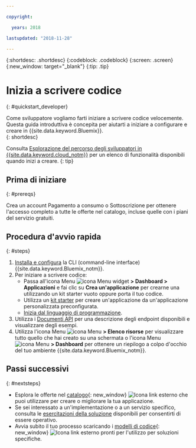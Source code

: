 ```yaml
---

copyright:

  years: 2018

lastupdated: "2018-11-28"

---
```


{:shortdesc: .shortdesc}
{:codeblock: .codeblock}
{:screen: .screen}
{:new_window: target="_blank"}
{:tip: .tip}

# Inizia a scrivere codice  
{: #quickstart_developer}

Come sviluppatore vogliamo farti iniziare a scrivere codice velocemente. Questa guida introduttiva è concepita per aiutarti a iniziare a configurare e creare in {{site.data.keyword.Bluemix}}.  
{: shortdesc}

Consulta [Esplorazione del percorso degli sviluppatori in {{site.data.keyword.cloud_notm}}](/docs/overview/dev-journey.html#dev-journey) per un elenco di funzionalità disponibili quando inizi a creare.
{: tip}

## Prima di iniziare
{: #prereqs}

Crea un account Pagamento a consumo o Sottoscrizione per ottenere l'accesso completo a tutte le offerte nel catalogo, incluse quelle con i piani del servizio gratuiti. 

## Procedura d'avvio rapida 
{: #steps}
 
1. [Installa e configura](/docs/home/tools) la CLI (command-line interface) {{site.data.keyword.Bluemix_notm}}. 
2. Per iniziare a scrivere codice:
    * Passa all'icona Menu ![icona Menu](../icons/icon_hamburger.svg) widget **> Dashboard > Applicazioni** e fai clic su **Crea un'applicazione** per crearne una utilizzando un kit starter vuoto oppure porta il tuo codice.
    * Utilizza un [kit starter](/docs/apps/tutorials/tutorial_starter-kit.html) per creare un'applicazione da un'applicazione personalizzata preconfigurata. 
    * [Inizia dal linguaggio di programmazione](/docs/home/build). 
3. Utilizza i [Documenti API](https://{DomainName}/apidocs) per una descrizione degli endpoint disponibili e visualizzare degli esempi.
4. Utilizza l'icona Menu ![icona Menu](../icons/icon_hamburger.svg) **> Elenco risorse** per visualizzare tutto quello che hai creato su una schermata o l'icona Menu ![icona Menu](../icons/icon_hamburger.svg) **> Dashboard** per ottenere un riepilogo a colpo d'occhio del tuo ambiente {{site.data.keyword.Bluemix_notm}}.

## Passi successivi
{: #nextsteps}

* Esplora le offerte nel [catalogo](https://{DomainName}/catalog){: new_window} ![Icona link esterno](../icons/launch-glyph.svg) che puoi utilizzare per creare o migliorare la tua applicazione.
* Se sei interessato a un'implementazione o a un servizio specifico, consulta le [esercitazioni della soluzione](/docs/tutorials/index.html#tutorials) disponibili per consentirti di essere operativo.
* Avvia subito il tuo processo scaricando i [modelli di codice](https://developer.ibm.com/patterns/){: new_window} ![Icona link esterno](../icons/launch-glyph.svg "Icona link esterno") pronti per l'utilizzo per soluzioni specifiche.




